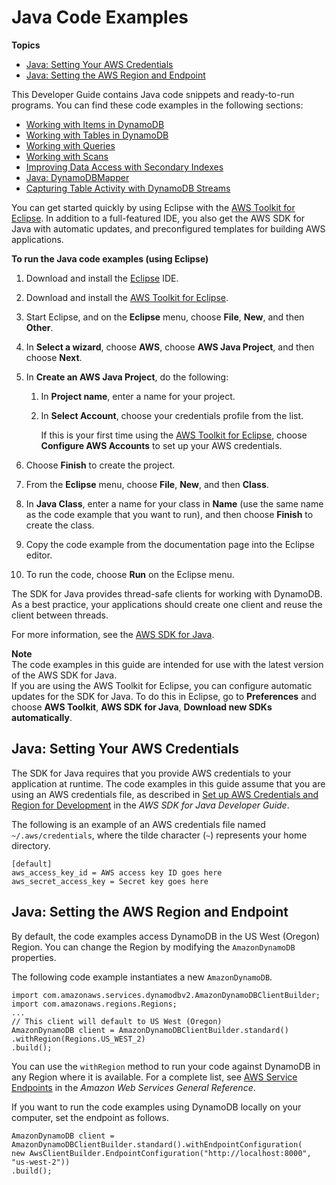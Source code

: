 # Java Code Examples<a name="CodeSamples.Java"></a>

**Topics**
+ [Java: Setting Your AWS Credentials](#CodeSamples.Java.Credentials)
+ [Java: Setting the AWS Region and Endpoint](#CodeSamples.Java.RegionAndEndpoint)

This Developer Guide contains Java code snippets and ready\-to\-run programs\. You can find these code examples in the following sections:
+ [Working with Items in DynamoDB](WorkingWithItems.md)
+ [Working with Tables in DynamoDB](WorkingWithTables.md)
+ [Working with Queries](Query.md)
+ [Working with Scans](Scan.md)
+ [Improving Data Access with Secondary Indexes](SecondaryIndexes.md)
+ [Java: DynamoDBMapper](DynamoDBMapper.md)
+ [Capturing Table Activity with DynamoDB Streams](Streams.md)

You can get started quickly by using Eclipse with the [AWS Toolkit for Eclipse](https://aws.amazon.com/eclipse/)\. In addition to a full\-featured IDE, you also get the AWS SDK for Java with automatic updates, and preconfigured templates for building AWS applications\.

**To run the Java code examples \(using Eclipse\)**

1. Download and install the [Eclipse](http://www.eclipse.org) IDE\.

1. Download and install the [AWS Toolkit for Eclipse](https://aws.amazon.com/eclipse/)\.

1. Start Eclipse, and on the **Eclipse** menu, choose **File**, **New**, and then **Other**\.

1. In **Select a wizard**, choose **AWS**, choose **AWS Java Project**, and then choose **Next**\.

1. In **Create an AWS Java Project**, do the following:

   1. In **Project name**, enter a name for your project\.

   1. In **Select Account**, choose your credentials profile from the list\.

      If this is your first time using the [AWS Toolkit for Eclipse](https://aws.amazon.com/eclipse/), choose **Configure AWS Accounts** to set up your AWS credentials\.

1. Choose **Finish** to create the project\.

1. From the **Eclipse** menu, choose **File**, **New**, and then **Class**\.

1. In **Java Class**, enter a name for your class in **Name** \(use the same name as the code example that you want to run\), and then choose **Finish** to create the class\.

1. Copy the code example from the documentation page into the Eclipse editor\.

1. To run the code, choose **Run** on the Eclipse menu\.

The SDK for Java provides thread\-safe clients for working with DynamoDB\. As a best practice, your applications should create one client and reuse the client between threads\.

For more information, see the [AWS SDK for Java](https://aws.amazon.com/sdk-for-java)\.

**Note**  
The code examples in this guide are intended for use with the latest version of the AWS SDK for Java\.  
If you are using the AWS Toolkit for Eclipse, you can configure automatic updates for the SDK for Java\. To do this in Eclipse, go to **Preferences** and choose **AWS Toolkit**, **AWS SDK for Java**, **Download new SDKs automatically**\.

## Java: Setting Your AWS Credentials<a name="CodeSamples.Java.Credentials"></a>

The SDK for Java requires that you provide AWS credentials to your application at runtime\. The code examples in this guide assume that you are using an AWS credentials file, as described in [Set up AWS Credentials and Region for Development](https://docs.aws.amazon.com/sdk-for-java/v1/developer-guide/set-up-creds.html) in the *AWS SDK for Java Developer Guide*\.

The following is an example of an AWS credentials file named `~/.aws/credentials`, where the tilde character \(`~`\) represents your home directory\.

```
[default] 
aws_access_key_id = AWS access key ID goes here 
aws_secret_access_key = Secret key goes here
```

## Java: Setting the AWS Region and Endpoint<a name="CodeSamples.Java.RegionAndEndpoint"></a>

By default, the code examples access DynamoDB in the US West \(Oregon\) Region\. You can change the Region by modifying the `AmazonDynamoDB` properties\.

The following code example instantiates a new `AmazonDynamoDB`\.

```
import com.amazonaws.services.dynamodbv2.AmazonDynamoDBClientBuilder;
import com.amazonaws.regions.Regions;
...
// This client will default to US West (Oregon)
AmazonDynamoDB client = AmazonDynamoDBClientBuilder.standard()
.withRegion(Regions.US_WEST_2)
.build();
```

You can use the `withRegion` method to run your code against DynamoDB in any Region where it is available\. For a complete list, see [AWS Service Endpoints](https://docs.aws.amazon.com/general/latest/gr/rande.html#ddb_region) in the *Amazon Web Services General Reference*\.

If you want to run the code examples using DynamoDB locally on your computer, set the endpoint as follows\.

```
AmazonDynamoDB client = AmazonDynamoDBClientBuilder.standard().withEndpointConfiguration(
new AwsClientBuilder.EndpointConfiguration("http://localhost:8000", "us-west-2"))
.build();
```

